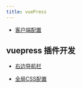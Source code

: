 ```yaml
---
title: vuePress
---
```


- [客户端配置](./clientConfig)

## vuepress 插件开发

- [右边导航栏](./plugins/rightSideBar.md)

- [全局CSS配置](./plugins/globalCSS.md)